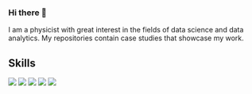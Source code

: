 ### Hi there 👋

I am a physicist with great interest in the fields of data science and data analytics. My repositories contain case studies that showcase my work.

## Skills
![](https://img.shields.io/badge/Language-R-blue) ![](https://img.shields.io/badge/Language-Python-blue) ![](https://img.shields.io/badge/Language-C++-blue) ![](https://img.shields.io/badge/Language-Matlab-blue) ![](https://img.shields.io/badge/Theory-Statistics-orange)

<!--
**jubervar/jubervar** is a ✨ _special_ ✨ repository because its `README.md` (this file) appears on your GitHub profile.

Here are some ideas to get you started:

- 🔭 I’m currently working on ...
- 🌱 I’m currently learning ...
- 👯 I’m looking to collaborate on ...
- 🤔 I’m looking for help with ...
- 💬 Ask me about ...
- 📫 How to reach me: ...
- 😄 Pronouns: ...
- ⚡ Fun fact: ...
-->

